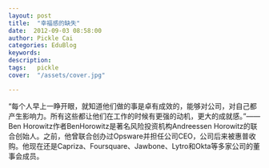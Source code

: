 ```yaml
---
layout: post  
title:  "幸福感的缺失"
date:  2012-09-03 08:58:00
author: Pickle Cai  
categories: EduBlog  
keywords: 
description:   
tags:	pickle   
cover:  "/assets/cover.jpg"  

---
```


“每个人早上一睁开眼，就知道他们做的事是卓有成效的，能够对公司，对自己都产生影响力。所有这些都让他们在工作的时候有更强的动机，更大的成就感。”——Ben Horowitz作者BenHorowitz是著名风险投资机构Andreessen Horowitz的联合创始人。之前，他曾联合创办过Opsware并担任公司CEO，公司后来被惠普收购。他现在还是Capriza、Foursquare、Jawbone、Lytro和Okta等多家公司的董事会成员。		

		    
